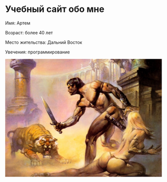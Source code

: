 # Учебный сайт обо мне

Имя: Артем

Возраст: более 40 лет

Место жительства: Дальний Восток

Увечения: программирование

![profie](/image/picture.jpg)
